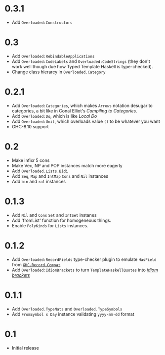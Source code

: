 # 0.3.1

- Add `Overloaded:Constructors`

# 0.3

- Add `Overloaded:RebindableApplications`
- Add `Overloaded:CodeLabels` and `Overloaded:CodeStrings`
  (they don't work well though due how Typed Template Haskell is type-checked).
- Change class hierarcy in `Overloaded.Category`

# 0.2.1

- Add `Overloaded:Categories`, which makes `Arrows` notation desugar to
  categories, a bit like in Conal Elliot's *Compiling to Categories*.
- Add `Overloaded:Do`, which is like *Local Do*
- Add `Overloaded:Unit`, which overloads value `()` to be whatever you want
- GHC-8.10 support

# 0.2

- Make infixr 5 cons
- Make Vec, NP and POP instances match more eagerly
- Add `Overloaded.Lists.Bidi`
- Add `Seq`, `Map` and `IntMap` `Cons` and `Nil` instances
- Add `bin` and `ral` instances

# 0.1.3

- Add `Nil` and `Cons` `Set` and `IntSet` instanes
- Add 'fromList' function for homogeneous things.
- Enable `PolyKinds` for `Lists` instances.

# 0.1.2

- Add `Overloaded:RecordFields` type-checker plugin to emulate `HasField` from [`GHC.Record.Compat`](https://hackage.haskell.org/package/record-hasfield-1.0/docs/GHC-Records-Compat.html)
- Add `Overloaded:IdiomBrackets` to turn `TemplateHaskellQuotes` into [*idiom brackets*](http://www.staff.city.ac.uk/~ross/papers/Applicative.html)

# 0.1.1

- Add `Overloaded.TypeNats` and `Overloaded.TypeSymbols`
- Add `FromSymbol s Day` instance validating `yyyy-mm-dd` format

# 0.1

- Initial release
